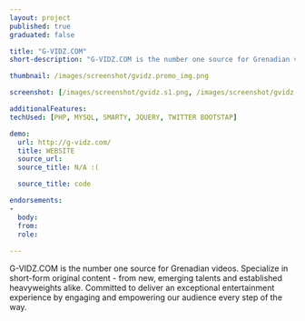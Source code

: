 ```yaml
---
layout: project
published: true
graduated: false

title: "G-VIDZ.COM"
short-description: "G-VIDZ.COM is the number one source for Grenadian videos."

thumbnail: /images/screenshot/gvidz.promo_img.png

screenshot: [/images/screenshot/gvidz.s1.png, /images/screenshot/gvidz.s2.png, /images/screenshot/gvidz.s3.png]

additionalFeatures: 
techUsed: [PHP, MYSQL, SMARTY, JQUERY, TWITTER BOOTSTAP]

demo:
  url: http://g-vidz.com/
  title: WEBSITE
  source_url: 
  source_title: N/A :( 

  source_title: code

endorsements:
-
  body:
  from: 
  role:   
 
---
```

G-VIDZ.COM is the number one source for Grenadian videos. Specialize in short-form original content - from new, emerging talents and established heavyweights alike. Committed to deliver an exceptional entertainment experience by engaging and empowering our audience every step of the way.
